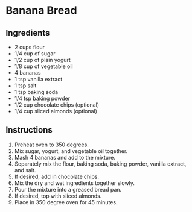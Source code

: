 # Banana Bread

## Ingredients

+ 2 cups flour
+ 1/4 cup of sugar
+ 1/2 cup of plain yogurt
+ 1/8 cup of vegetable oil
+ 4 bananas
+ 1 tsp vanilla extract
+ 1 tsp salt
+ 1 tsp baking soda
+ 1/4 tsp baking powder
+ 1/2 cup chocolate chips (optional)
+ 1/4 cup sliced almonds (optional)

## Instructions

1. Preheat oven to 350 degrees.
2. Mix sugar, yogurt, and vegetable oil together.
3. Mash 4 bananas and add to the mixture.
4. Separately mix the flour, baking soda, baking powder, vanilla extract, and salt.
5. If desired, add in chocolate chips.
6. Mix the dry and wet ingredients together slowly.
7. Pour the mixture into a greased bread pan.
8. If desired, top with sliced almonds.
9. Place in 350 degree oven for 45 minutes.

